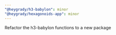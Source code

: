 ```yaml
---
"@heygrady/h3-babylon": minor
"@heygrady/hexagonoids-app": minor
---
```


Refactor the h3-babylon functions to a new package
